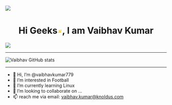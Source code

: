 <!-- ### Hi there 👋 -->
![](https://visitor-badge.glitch.me/badge?page_id=vaibhavkumar779.vaibhavkumar779)
<br />
---
<h1 align="center">Hi Geeks<img src="https://github.com/vaibhavkumar779/vaibhavkumar779/blob/main/Wave.gif" height="15px" width="15px">, I am Vaibhav Kumar</h1>


<img align="center" src="https://miro.medium.com/max/1400/1*mqv03KrlG5LK2XU1uV4LJg.gif" />
<br>
<hr>

![Vaibhav GitHub stats](https://github-readme-stats.vercel.app/api?username=vaibhavkumar779&theme=default&show_icons=true)
<!-- [![GitHub Streak](https://github-readme-streak-stats.herokuapp.com/?user=vaibhavkumar779&theme=calm)](https://git.io/streak-stats)
 [![Top Langs](https://github-readme-stats.vercel.app/api/top-langs/?username=vaibhavkumar779&langs_count=11)](https://github.com/vaibhavkumar779/github-readme-stats) -->

<!-- city_light -->
---




- 👋 Hi, I’m @vaibhavkumar779
- 👀 I’m interested in Football
- 🌱 I’m currently learning Linux
- 💞️ I’m looking to collaborate on ...
- 📫 reach me via email: vaibhav.kumar@knoldus.com

<!---
vaibhavkumar779/vaibhavkumar779 is a ✨ special ✨ repository because its `README.md` (this file) appears on your GitHub profile.
You can click the Preview link to take a look at your changes.
--->

